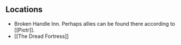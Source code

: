 ## Locations
- Broken Handle Inn. Perhaps allies can be found there according to [[Piotr]].
- [[The Dread Fortress]]